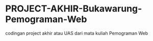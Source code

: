 # PROJECT-AKHIR-Bukawarung-Pemograman-Web
codingan project akhir atau UAS dari mata kuliah Pemograman Web
